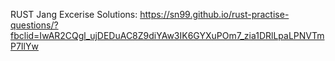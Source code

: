 RUST Jang Excerise Solutions:
https://sn99.github.io/rust-practise-questions/?fbclid=IwAR2CQgl_ujDEDuAC8Z9diYAw3IK6GYXuPOm7_zia1DRlLpaLPNVTmP7IlYw
